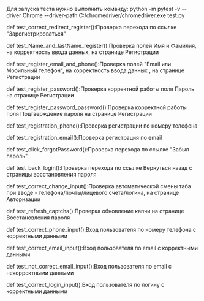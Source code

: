 Для запуска теста нужно выполнить команду:
python -m pytest -v --driver Chrome --driver-path C:/chromedriver/chromedriver.exe test.py

def test_correct_redirect_register():Проверка перехода по ссылке "Зарегистрироваться"

def test_Name_and_lastName_register():Проверка полей Имя и Фамилия, на корректность ввода данных, на странице Регистрации

def test_register_email_and_phone():Проверка полей "Email или Мобильный телефон", на корректность ввода данных , на странице Регистрации

def test_register_password():Проверка корректной работы поля Пароль на странице Регистрации

def test_register_password_password():Проверка корректной работы поля Подтверждение пароля на странице Регистрации

def test_registration_phone():Проверка регистрации по номеру телефона

def test_registration_email():Проверка регистрация по email

def test_click_forgotPassword():Проверка перехода по ссылке "Забыл пароль"

def test_back_login():Проверка перехода по ссылке Вернуться назад с страницы восстановления пароля

def test_correct_change_input():Проверка автоматической смены таба при вводе - телефона/почты/лицевого счета/логина, на странице Авторизации

def test_refresh_captcha():Проверка обновление капчи на странице Восстановления пароля

def test_correct_phone_input():Вход пользователя по номеру телефона с корректными данными

def test_correct_email_input():Вход пользователя по email с корректными данными

def test_not_correct_email_input():Вход пользователя по email с некорректными данными

def test_correct_login_input():Вход пользователя по логину с корректными данными



































